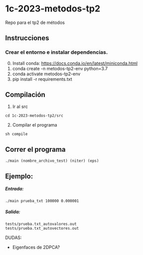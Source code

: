 # 1c-2023-metodos-tp2
Repo para el tp2 de métodos

## Instrucciones

### Crear el entorno e instalar dependencias.

0. Install conda: https://docs.conda.io/en/latest/miniconda.html
1. conda create -n metodos-tp2-env python=3.7
2. conda activate metodos-tp2-env
3. pip install -r requirements.txt

## Compilación

1. Ir al src 

```
cd 1c-2023-metodos-tp2/src
```

2. Compilar el programa

```
sh compile
``` 

## Correr el programa

```
./main (nombre_archivo_test) (niter) (eps)
```

## Ejemplo:

##### Entrada:
```
./main prueba_txt 100000 0.000001
```
##### Salida:
```
tests/prueba.txt_autovalores.out
tests/prueba.txt_autovectores.out
```


DUDAS:

- Eigenfaces de 2DPCA?
